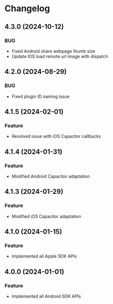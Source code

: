 # Changelog

## 4.3.0 (2024-10-12)

### BUG

 - Fixed Android share webpage thumb size
 - Update IOS load remote url image with dispatch

## 4.2.0 (2024-08-29)

### BUG

- Fixed plugin ID naming issue

## 4.1.5 (2024-02-01)

### Feature

- Resolved issue with iOS Capacitor callbacks

## 4.1.4 (2024-01-31)

### Feature

- Modified Android Capacitor adaptation

## 4.1.3 (2024-01-29)

### Feature

- Modified iOS Capacitor adaptation

## 4.1.0 (2024-01-15)

### Feature

- Implemented all Apple SDK APIs

## 4.0.0 (2024-01-01)

### Feature

- Implemented all Android SDK APIs
